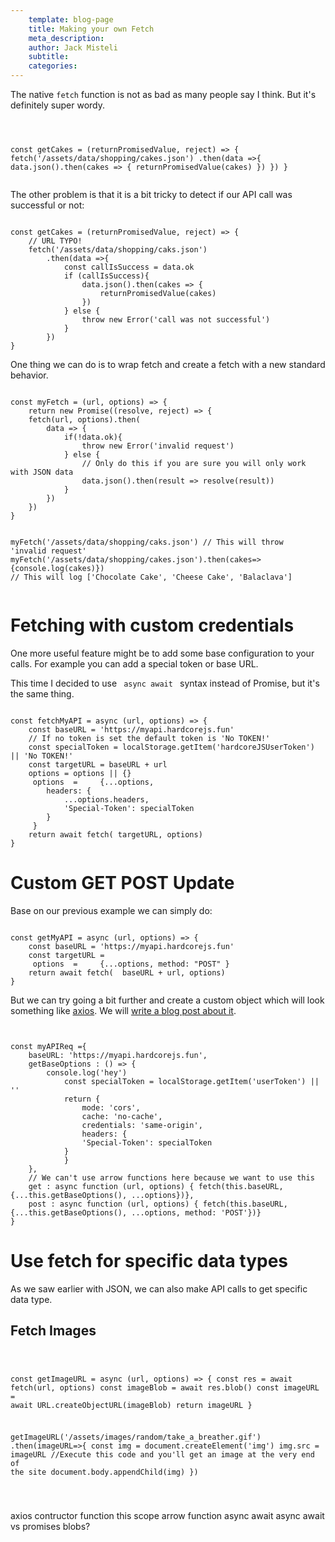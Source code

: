 ```yaml
---
	template: blog-page
	title: Making your own Fetch
	meta_description: 
	author: Jack Misteli
	subtitle: 
	categories:
---
```



<p class='prelude'>The native <code>fetch</code> function is not as bad as many people say I think. But it's definitely super wordy.</p>
<pre><code>

const getCakes = (returnPromisedValue, reject) => {
	fetch('/assets/data/shopping/cakes.json')
		.then(data =>{
			data.json().then(cakes => {
				returnPromisedValue(cakes)
			})
		})
}
</code></pre>
<p>The other problem is that it is a bit tricky to detect if our API call was successful or not: </p>

<pre><code>
const getCakes = (returnPromisedValue, reject) => {
	// URL TYPO!
	fetch('/assets/data/shopping/caks.json')
		.then(data =>{
			const callIsSuccess = data.ok
			if (callIsSuccess){
				data.json().then(cakes => {
					returnPromisedValue(cakes)
				})
			} else {
				throw new Error('call was not successful')
			}
		})
}
</code></pre>

<p>One thing we can do is to wrap fetch and create a fetch with a new standard behavior.</p>
<pre><code>
const myFetch = (url, options) => {
	return new Promise((resolve, reject) => {
	fetch(url, options).then(
		data => {
			if(!data.ok){
				throw new Error('invalid request')
			} else {
				// Only do this if you are sure you will only work with JSON data
				data.json().then(result => resolve(result))
			}
		})
	})
}

myFetch('/assets/data/shopping/caks.json')
// This will throw 'invalid request'
myFetch('/assets/data/shopping/cakes.json').then(cakes=>{console.log(cakes)})
// This will log ['Chocolate Cake', 'Cheese Cake', 'Balaclava']
</code></pre>

<h1>Fetching with custom credentials</h1>

<p>One more useful feature might be to add some base configuration to your calls. For example you can add a special token or base URL.</p> This time I decided to use <code> async await </code> syntax instead of Promise, but it's the same thing.
<pre><code>
const fetchMyAPI = async (url, options) => {
	const baseURL = 'https://myapi.hardcorejs.fun'
	// If no token is set the default token is 'No TOKEN!'
	const specialToken = localStorage.getItem('hardcoreJSUserToken') || 'No TOKEN!'
	const targetURL = baseURL + url
	options = options || {}
	 options  = 	{...options, 
		headers: {
			...options.headers,
			'Special-Token': specialToken
		}
	 }
	return await fetch(	targetURL, options)	
}
</code></pre>

<h1>Custom GET POST Update</h1>

<p>Base on our previous example we can simply do: </p>
<pre><code>
const getMyAPI = async (url, options) => {
	const baseURL = 'https://myapi.hardcorejs.fun'
	const targetURL =
	 options  = 	{...options, method: "POST" }
	return await fetch(	 baseURL + url, options)	
}
</code></pre>

<p> But we can try going a bit further and create a custom object which will look something like <a href="https://github.com/axios/axios">axios</a>. We will  <a href="/javascript/axios"> write a blog post about it</a>.

<pre><code>

const myAPIReq ={
	baseURL: 'https://myapi.hardcorejs.fun',
	getBaseOptions : () => {
		console.log('hey')
			const specialToken = localStorage.getItem('userToken') || ''
			return { 	
				mode: 'cors', 
				cache: 'no-cache', 
				credentials: 'same-origin',
				headers: {
				'Special-Token': specialToken
			}
			}
	},
	// We can't use arrow functions here because we want to use this
	get : async function (url, options) { fetch(this.baseURL, {...this.getBaseOptions(), ...options})},
	post : async function (url, options) { fetch(this.baseURL, {...this.getBaseOptions(), ...options, method: 'POST'})}
}
</code></pre>

<h1>Use fetch for specific data types</h1>

<p>As we saw earlier with JSON, we can also make API calls to get specific data type.</p>
<h2>Fetch Images</h2>
<pre><code class='executable'>

const getImageURL = async (url, options) => {
	const res = await fetch(url, options)
	const imageBlob = await res.blob()
	const imageURL = await URL.createObjectURL(imageBlob)
	return imageURL
}

getImageURL('/assets/images/random/take_a_breather.gif')
	.then(imageURL=>{
		const img = document.createElement('img')
		img.src = imageURL
		//Execute this code and you'll get an image at the very end of the site
		document.body.appendChild(img)
	})

</code></pre>
<requirements>
axios
contructor function
this scope arrow function
async await
async await vs promises
blobs?
</requirements>
